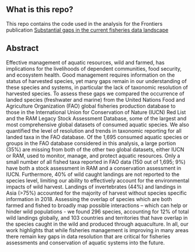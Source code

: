 ## What is this repo? 
This repo contains the code used in the analysis for the Frontiers publication [Substantial gaps in the current fisheries data landscape](https://www.frontiersin.org/articles/10.3389/fmars.2020.612831/full)

## Abstract
Effective management of aquatic resources, wild and farmed, has implications for the livelihoods of dependent communities, food security, and ecosystem health. Good management requires information on the status of harvested species, yet many gaps remain in our understanding of these species and systems, in particular the lack of taxonomic resolution of harvested species. To assess these gaps we compared the occurrence of landed species (freshwater and marine) from the United Nations Food and Agriculture Organization (FAO) global fisheries production database to those in the International Union for Conservation of Nature (IUCN) Red List and the RAM Legacy Stock Assessment Database, some of the largest and most comprehensive global datasets of consumed aquatic species. We also quantified the level of resolution and trends in taxonomic reporting for all landed taxa in the FAO database. Of the 1,695 consumed aquatic species or groups in the FAO database considered in this analysis, a large portion (35%) are missing from both of the other two global datasets, either IUCN or RAM, used to monitor, manage, and protect aquatic resources. Only a small number of all fished taxa reported in FAO data (150 out of 1,695; 9%) have both a stock assessment in RAM and a conservation assessment in IUCN. Furthermore, 40% of wild caught landings are not reported to the species level, limiting our ability to effectively account for the environmental impacts of wild harvest. Landings of invertebrates (44%) and landings in Asia (>75%) accounted for the majority of harvest without species specific information in 2018. Assessing the overlap of species which are both farmed and fished to broadly map possible interactions – which can help or hinder wild populations - we found 296 species, accounting for 12% of total wild landings globally, and 103 countries and territories that have overlap in the species caught in the wild and produced through aquaculture. In all, our work highlights that while fisheries management is improving in many areas there remain key gaps in data resolution that are critical for fisheries assessments and conservation of aquatic systems into the future.
